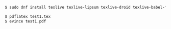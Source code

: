 ```sh
$ sudo dnf install texlive texlive-lipsum texlive-droid texlive-babel-french
```

```sh
$ pdflatex test1.tex
$ evince test1.pdf
```
